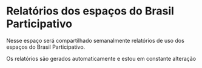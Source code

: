 # Relatórios dos espaços do Brasil Participativo

Nesse espaço será compartilhado semanalmente relatórios de uso dos espaços do Brasil Participativo. 

Os relatórios são gerados automaticamente e estou em constante alteração

